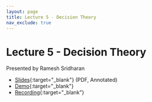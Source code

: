 ```yaml
---
layout: page
title: Lecture 5 - Decision Theory
nav_exclude: true
---
```


# Lecture 5 - Decision Theory

Presented by Ramesh Sridharan

- [Slides](https://docs.google.com/presentation/d/1lSSx59elWi5vF2z_1esck7Vpif-vg1Su5I9jhWkaL0k/edit?usp=sharing){:target="_blank"} (PDF, Annotated)
- [Demo](http://data102.datahub.berkeley.edu/hub/user-redirect/git-sync?repo=https://github.com/ds-102/fa23-materials&subPath=lecture/lecture05/decision_theory.ipynb){:target="_blank"}
- [Recording](https://bcourses.berkeley.edu/courses/1526710/pages/lecture-5-decision-theory){:target="_blank"}
